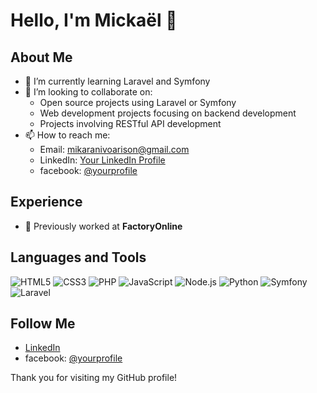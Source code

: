 # Hello, I'm Mickaël 👋

## About Me

- 🌱 I’m currently learning Laravel and Symfony 
- 👯 I’m looking to collaborate on:
  - Open source projects using Laravel or Symfony
  - Web development projects focusing on backend development
  - Projects involving RESTful API development
- 📫 How to reach me:
  - Email: mikaranivoarison@gmail.com
  - LinkedIn: [Your LinkedIn Profile](https://www.linkedin.com/in/yourprofile)
  - facebook: [@yourprofile](https://web.facebook.com/mickael.ranivoarison)

## Experience

- 🏢 Previously worked at **FactoryOnline**

## Languages and Tools

![HTML5](https://img.shields.io/badge/html5-%23E34F26.svg?style=for-the-badge&logo=html5&logoColor=white)
![CSS3](https://img.shields.io/badge/css3-%231572B6.svg?style=for-the-badge&logo=css3&logoColor=white)
![PHP](https://img.shields.io/badge/php-%23777BB4.svg?style=for-the-badge&logo=php&logoColor=white)
![JavaScript](https://img.shields.io/badge/javascript-%23323330.svg?style=for-the-badge&logo=javascript&logoColor=%23F7DF1E)
![Node.js](https://img.shields.io/badge/node.js-%2343853D.svg?style=for-the-badge&logo=node.js&logoColor=white)
![Python](https://img.shields.io/badge/python-%233776AB.svg?style=for-the-badge&logo=python&logoColor=white)
![Symfony](https://img.shields.io/badge/symfony-%23000000.svg?style=for-the-badge&logo=symfony&logoColor=white)
![Laravel](https://img.shields.io/badge/laravel-%23FF2D20.svg?style=for-the-badge&logo=laravel&logoColor=white)


## Follow Me

- [LinkedIn](https://www.linkedin.com/in/micka%C3%ABl-ranivoarison-866168282/)
- facebook: [@yourprofile](https://web.facebook.com/mickael.ranivoarison)

Thank you for visiting my GitHub profile!
